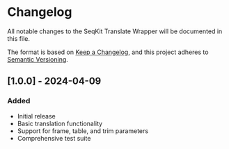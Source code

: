 # Changelog

All notable changes to the SeqKit Translate Wrapper will be documented in this file.

The format is based on [Keep a Changelog](https://keepachangelog.com/en/1.0.0/),
and this project adheres to [Semantic Versioning](https://semver.org/spec/v2.0.0.html).

## [1.0.0] - 2024-04-09
### Added
- Initial release
- Basic translation functionality
- Support for frame, table, and trim parameters
- Comprehensive test suite 